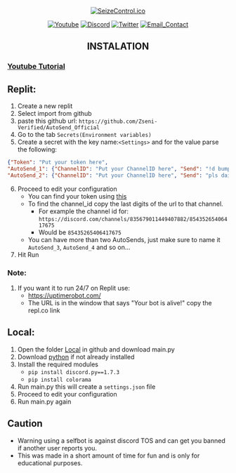 <div>
<p align="center"><a href="https://github.com/Zseni051/AutoSend_Official">
  <img src="https://github.com/Zseni051/AutoSend_Official/blob/main/Images/AutoSend.png" align="center" alt="SeizeControl.ico"></a></p>
<p align="center">
    <a href="https://www.youtube.com/channel/UCsIaU94p647veKr7sy12wmA" target="_blank">
        <img src="https://img.shields.io/badge/YouTube-FF0000?style=for-the-badge&logo=youtube&logoColor=white" alt="Youtube"></a>
    <a href="https://discord.gg/SXng95f" target="_blank">
        <img src="https://img.shields.io/badge/Discord-7289DA?style=for-the-badge&logo=discord&logoColor=white" alt="Discord"></a> 
    <a href="https://twitter.com/zseni10" target="_blank">
        <img src="https://img.shields.io/badge/Twitter-55ADEE?style=for-the-badge&logo=Twitter&logoColor=white" alt="Twitter"></a> 
    <a href = "mailto:orangejuice005511@gmail.com">
        <img src="https://img.shields.io/badge/-Gmail-%23333?style=for-the-badge&logo=gmail&logoColor=white" alt="Email_Contact"></a>
</div>

<h2 align="center">INSTALATION</h2>

### [Youtube Tutorial](https://youtu.be/UqNXhebPqzQ)

## Replit:
1. Create a new replit
2. Select import from github
3. paste this github url: `https://github.com/Zseni-Verified/AutoSend_Official`
4. Go to the tab `Secrets(Environment variables)`
5. Create a secret with the key name:`<Settings>` and for the value parse the following:
  ```json
  {"Token": "Put your token here", 
  "AutoSend_1": {"ChannelID": "Put your ChannelID here", "Send": "!d bump", "Cooldown": "7200"}, 
  "AutoSend_2": {"ChannelID": "Put your ChannelID here", "Send": "pls daily", "Cooldown": "86400"}}
  ```
6. Proceed to edit your configuration
   * You can find your token using [this](https://raw.githubusercontent.com/Zseni-Verified/AutoSend_Official/main/Images/GetDiscordTokenFromConsole.js)
   * To find the channel_id copy the last digits of the url to that channel.
     * For example the channel id for: `https://discord.com/channels/835679011449407882/85435265406417675`
     * Would be `85435265406417675`
   * You can have more than two AutoSends, just make sure to name it `AutoSend_3`, `AutoSend_4` and so on...
7. Hit Run
### Note:
1. If you want it to run 24/7 on Replit use:
   * https://uptimerobot.com/ 
   * The URL is in the window that says "Your bot is alive!" copy the repl.co link

## Local:
1. Open the folder [Local](https://github.com/Zseni-Verified/AutoSend_Official/tree/main/Local) in github and download main.py
3. Download [python](https://www.python.org/downloads/) if not already installed
4. Install the required modules
   * ```pip install discord.py==1.7.3```
   * ```pip install colorama```
5. Run main.py this will create a `settings.json` file
6. Proceed to edit your configuration
7. Run main.py again



## Caution
* Warning using a selfbot is against discord TOS and can get you banned if another user reports you. 
* This was made in a short amount of time for fun and is only for educational purposes.



